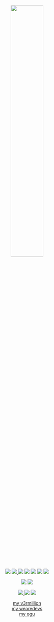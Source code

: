<p align=center>
  <a target="_blank" href="https://github.com/carolesdaughter"><img src="https://lanyard-profile-readme.vercel.app/api/394318793637232641" width=45%></a>
</p>

<p align="center">
    <a target="_blank" href="https://github.com/carolesdaughter"><img src="https://img.shields.io/badge/python-3670A0?style=for-the-badge&logo=python&logoColor=ffdd54"></a>
    <a target="_blank" href="https://github.com/carolesdaughter"><img src="https://img.shields.io/badge/javascript-%23323330.svg?style=for-the-badge&logo=javascript&logoColor=%23F7DF1E">
    <a target="_blank" href="https://github.com/carolesdaughter"><img src="https://img.shields.io/badge/lua-%232C2D72.svg?style=for-the-badge&logo=lua&logoColor=white"></a>
    <a target="_blank" href="https://github.com/carolesdaughter"><img src="https://img.shields.io/badge/c%23-%23239120.svg?style=for-the-badge&logo=c-sharp&logoColor=white"></a>
    <a target="_blank" href="https://github.com/carolesdaughter"><img src="https://img.shields.io/badge/c++-%2300599C.svg?style=for-the-badge&logo=c%2B%2B&logoColor=white"></a>
      <a target="_blank" href="https://github.com/carolesdaughter"><img src="https://img.shields.io/badge/css3-%231572B6.svg?style=for-the-badge&logo=css3&logoColor=white"></a>
      <a target="_blank" href="https://github.com/carolesdaughter"><img src="https://img.shields.io/badge/html5-%23E34F26.svg?style=for-the-badge&logo=html5&logoColor=white"></a>
</p>
 
<p align="center">
  <a target="_blank" href="https://github.com/carolesdaughter"><img src="https://raw.githubusercontent.com/carolesdaughter/github-stats/master/generated/overview.svg#gh-dark-mode-only"></a>
  <a target="_blank" href="https://github.com/carolesdaughter"><img src="https://raw.githubusercontent.com/carolesdaughter/github-stats/master/generated/languages.svg#gh-dark-mode-only"></a>
</p>
  
<p align="center">
  <a target="_blank" href="https://discord.com/users/394318793637232641"><img src="https://img.shields.io/badge/Discord-%235865F2.svg?style=for-the-badge&logo=discord&logoColor=white">
  <a target="_blank" href="https://t.me/takeoutmywraith"><img src="https://img.shields.io/badge/Telegram-2CA5E0?style=for-the-badge&logo=telegram&logoColor=white"></a>
  <a target="_blank" href="https://www.youtube.com/@m_gnet/"><img src="https://img.shields.io/badge/YouTube-%23FF0000.svg?style=for-the-badge&logo=YouTube&logoColor=white"></a>
</p>

<p align="center">
  <a href="https://v3rmillion.net/member.php?action=profile&uid=2117509">my v3rmillion</a>
  <br>
  <a href="https://forum.wearedevs.net/profile?uid=67993">my wearedevs</a>
  <br>
  <a href="https://ogu.gg/hookfunction">my ogu</a>
</a>
